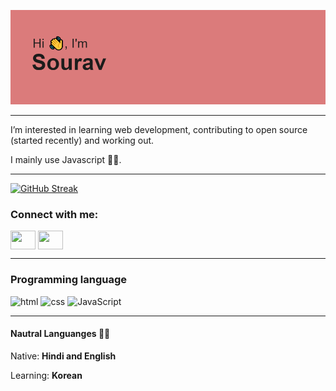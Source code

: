 [![MasterHead](https://github.com/Sourav56/Sourav56/blob/main/header.png)](https://github.com/Sourav56)
___
I’m interested in learning web development, contributing to open source (started recently) and working out.

I mainly use Javascript 🐱‍💻.

___
[![GitHub Streak](https://github-readme-streak-stats.herokuapp.com/?user=Sourav56)](https://git.io/streak-stats)
<h3 align="left">Connect with me:</h3>
<p align="left">
<a href="https://twitter.com/sourkdev" target="blank"><img align="center" src="https://cdn.jsdelivr.net/npm/simple-icons@3.0.1/icons/twitter.svg" alt="" height="30" width="40" /></a>
<a href="https://www.linkedin.com/in/souravkumar20/" target="blank"><img align="center" src="https://cdn.jsdelivr.net/npm/simple-icons@3.0.1/icons/linkedin.svg" alt="" height="30" width="40" /></a>
</p>

___
### Programming language
<p float="center" margin-left="2px">
<img src="https://cdn-icons-png.flaticon.com/512/1051/1051277.png" width = '60' height = '40' alt="html">
<img src="https://cdn-icons-png.flaticon.com/512/732/732190.png" width = '60' alt="css">
<img src="https://icons.veryicon.com/png/o/business/vscode-program-item-icon/javascript-3.png" width = '60' height='40' alt="JavaScript">
</p>

___
#### Nautral Languanges 🐱‍👓
Native: **Hindi and English**

Learning: **Korean**
